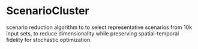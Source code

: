# ScenarioCluster
scenario reduction algorithm to to select representative scenarios from 10k input sets, to reduce dimensionality while preserving spatial-temporal fidelity for stochastic optimization.
